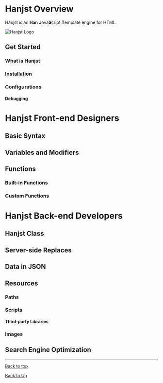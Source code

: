 
# Hanjst Overview

Hanjst is an **Han** **J**ava**S**cript **T**emplate engine for HTML.

![Hanjst Logo](http://ufqi.com/blog/wp-content/uploads/2019/06/hanjst-logo.201901.jpg)

## Get Started
### What is Hanjst
### Installation
### Configurations
#### Debugging

# Hanjst Front-end Designers
## Basic Syntax
## Variables and Modifiers
## Functions
### Built-in Functions
### Custom Functions

# Hanjst Back-end Developers
## Hanjst Class 
## Server-side Replaces
## Data in JSON
## Resources
### Paths
### Scripts
#### Third-party Libraries
### Images
## Search Engine Optimization


---
[Back to top](index)

[Back to Up](../index)
<!--stackedit_data:
eyJoaXN0b3J5IjpbOTM3NjM4MDAzLDQ0ODQ3MDMzMV19
-->